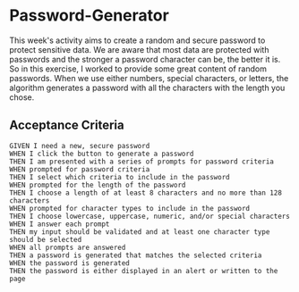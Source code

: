 # Password-Generator

This week's activity aims to create a random and secure password to protect sensitive data. We are aware that most data are protected with passwords and the stronger a password character can be, the better it is. So in this exercise, I worked to provide some great content of random passwords.  When we use either numbers, special characters, or letters, the algorithm generates a password with all the characters with the length you chose.





## Acceptance Criteria

```
GIVEN I need a new, secure password
WHEN I click the button to generate a password
THEN I am presented with a series of prompts for password criteria
WHEN prompted for password criteria
THEN I select which criteria to include in the password
WHEN prompted for the length of the password
THEN I choose a length of at least 8 characters and no more than 128 characters
WHEN prompted for character types to include in the password
THEN I choose lowercase, uppercase, numeric, and/or special characters
WHEN I answer each prompt
THEN my input should be validated and at least one character type should be selected
WHEN all prompts are answered
THEN a password is generated that matches the selected criteria
WHEN the password is generated
THEN the password is either displayed in an alert or written to the page
```